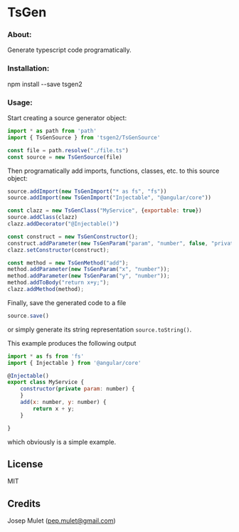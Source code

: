 # TsGen

### About:

Generate typescript code programatically.
 
### Installation:
npm install --save tsgen2

### Usage:

Start creating a source generator object:

```javascript
import * as path from 'path'
import { TsGenSource } from 'tsgen2/TsGenSource'

const file = path.resolve("./file.ts")
const source = new TsGenSource(file)
```

Then programatically add imports, functions, classes, etc. to this source object:

```javascript
source.addImport(new TsGenImport("* as fs", "fs"))
source.addImport(new TsGenImport("Injectable", "@angular/core"))

const clazz = new TsGenClass("MyService", {exportable: true})
source.addClass(clazz)
clazz.addDecorator("@Injectable()")

const construct = new TsGenConstructor();
construct.addParameter(new TsGenParam("param", "number", false, "private"))
clazz.setConstructor(construct);

const method = new TsGenMethod("add");
method.addParameter(new TsGenParam("x", "number"));
method.addParameter(new TsGenParam("y", "number"));
method.addToBody("return x+y;");
clazz.addMethod(method);
```

Finally, save the generated code to a file
```javascript
source.save()
```
or simply generate its string representation `source.toString()`.

This example produces the following output

```javascript
import * as fs from 'fs'
import { Injectable } from '@angular/core'

@Injectable()
export class MyService {
    constructor(private param: number) {
    }
    add(x: number, y: number) {
        return x + y;
    }

}
```

which obviously is a simple example.

## License

MIT

## Credits

Josep Mulet (pep.mulet@gmail.com)